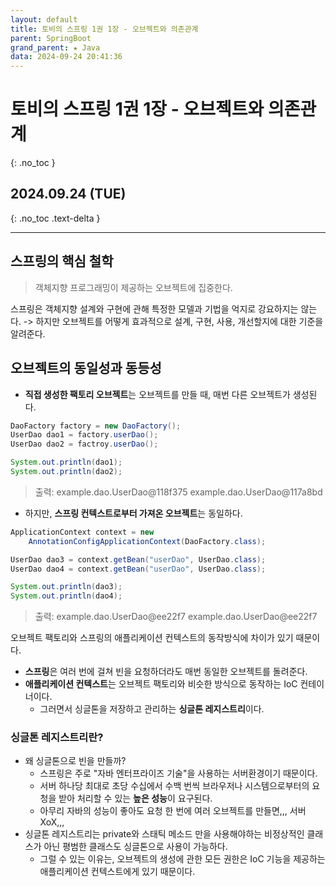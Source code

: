 ```yaml
---
layout: default
title: 토비의 스프링 1권 1장 - 오브젝트와 의존관계
parent: SpringBoot
grand_parent: ★ Java
data: 2024-09-24 20:41:36
---
```


# 토비의 스프링 1권 1장 - 오브젝트와 의존관계
{: .no_toc }

## 2024.09.24 (TUE)
{: .no_toc .text-delta }

---

## 스프링의 핵심 철학
> 객체지향 프로그래밍이 제공하는 오브젝트에 집중한다.

스프링은 객체지향 설계와 구현에 관해 특정한 모델과 기법을 억지로 강요하지는 않는다.
-> 하지만 오브젝트를 어떻게 효과적으로 설계, 구현, 사용, 개선할지에 대한 기준을 알려준다.

## 오브젝트의 동일성과 동등성
- **직접 생성한 팩토리 오브젝트**는 오브젝트를 만들 때, 매번 다른 오브젝트가 생성된다.

```java
DaoFactory factory = new DaoFactory();
UserDao dao1 = factory.userDao();
UserDao dao2 = factroy.userDao();

System.out.println(dao1);
System.out.println(dao2);
```
> 출력: 
> example.dao.UserDao@118f375
> example.dao.UserDao@117a8bd

- 하지만, **스프링 컨텍스트로부터 가져온 오브젝트**는 동일하다.

```java
ApplicationContext context = new
	AnnotationConfigApplicationContext(DaoFactory.class);

UserDao dao3 = context.getBean("userDao", UserDao.class);
UserDao dao4 = context.getBean("userDao", UserDao.class);

System.out.println(dao3);
System.out.println(dao4);
```
> 출력:
> example.dao.UserDao@ee22f7
> example.dao.UserDao@ee22f7

오브젝트 팩토리와 스프링의 애플리케이션 컨텍스트의 동작방식에 차이가 있기 때문이다.
- **스프링**은 여러 번에 걸쳐 빈을 요청하더라도 매번 동일한 오브젝트를 돌려준다.
- **애플리케이션 컨텍스트**는 오브젝트 팩토리와 비슷한 방식으로 동작하는 IoC 컨테이너이다.
	- 그러면서 싱글톤을 저장하고 관리하는 **싱글톤 레지스트리**이다.
### 싱글톤 레지스트리란?
- 왜 싱글톤으로 빈을 만들까?
	- 스프링은 주로 "자바 엔터프라이즈 기술"을 사용하는 서버환경이기 때문이다.
	- 서버 하나당 최대로 초당 수십에서 수백 번씩 브라우저나 시스템으로부터의 요청을 받아 처리할 수 있는 **높은 성능**이 요구된다.
	- 아무리 자바의 성능이 좋아도 요청 한 번에 여러 오브젝트를 만들면,,, 서버 XoX,,,
- 싱글톤 레지스트리는 private와 스태틱 메소드 만을 사용해야하는 비정상적인 클래스가 아닌 평범한 클래스도 싱글톤으로 사용이 가능하다.
	- 그럴 수 있는 이유는, 오브젝트의 생성에 관한 모든 권한은 IoC 기능을 제공하는 애플리케이션 컨텍스트에게 있기 때문이다.
